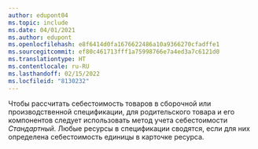 ```yaml
---
author: edupont04
ms.topic: include
ms.date: 04/01/2021
ms.author: edupont
ms.openlocfilehash: e8f6414d0fa1676622486a10a9366270cfadffe1
ms.sourcegitcommit: ef80c461713fff1a75998766e7a4ed3a7c6121d0
ms.translationtype: HT
ms.contentlocale: ru-RU
ms.lasthandoff: 02/15/2022
ms.locfileid: "8130232"
---
```

Чтобы рассчитать себестоимость товаров в сборочной или производственной спецификации, для родительского товара и его компонентов следует использовать метод учета себестоимости *Стандартный*. Любые ресурсы в спецификации сводятся, если для них определена себестоимость единицы в карточке ресурса.

